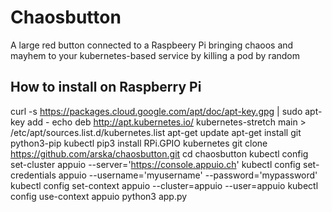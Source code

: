# Chaosbutton

A large red button connected to a Raspbeery Pi bringing chaoos and mayhem to your kubernetes-based service by killing a pod by random

## How to install on Raspberry Pi

curl -s https://packages.cloud.google.com/apt/doc/apt-key.gpg | sudo apt-key add -
echo deb http://apt.kubernetes.io/ kubernetes-stretch main > /etc/apt/sources.list.d/kubernetes.list
apt-get update
apt-get install git python3-pip kubectl
pip3 install RPi.GPIO kubernetes
git clone https://github.com/arska/chaosbutton.git
cd chaosbutton
kubectl config set-cluster appuio --server='https://console.appuio.ch'
kubectl config set-credentials appuio --username='myusername' --password='mypassword'
kubectl config set-context appuio --cluster=appuio --user=appuio
kubectl config use-context appuio
python3 app.py 